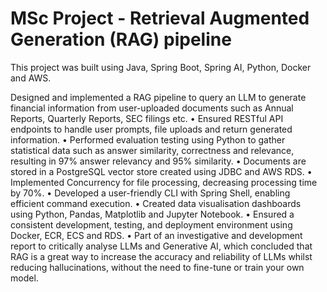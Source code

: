# MSc Project - Retrieval Augmented Generation (RAG) pipeline

This project was built using Java, Spring Boot, Spring AI, Python, Docker and AWS.

Designed and implemented a RAG pipeline to query an LLM to generate financial information from user-uploaded
documents such as Annual Reports, Quarterly Reports, SEC filings etc.
• Ensured RESTful API endpoints to handle user prompts, file uploads and return generated information.
• Performed evaluation testing using Python to gather statistical data such as answer similarity, correctness and
relevance, resulting in 97% answer relevancy and 95% similarity.
• Documents are stored in a PostgreSQL vector store created using JDBC and AWS RDS.
• Implemented Concurrency for file processing, decreasing processing time by 70%.
• Developed a user-friendly CLI with Spring Shell, enabling efficient command execution.
• Created data visualisation dashboards using Python, Pandas, Matplotlib and Jupyter Notebook.
• Ensured a consistent development, testing, and deployment environment using Docker, ECR, ECS and RDS.
• Part of an investigative and development report to critically analyse LLMs and Generative AI, which concluded
that RAG is a great way to increase the accuracy and reliability of LLMs whilst reducing hallucinations,
without the need to fine-tune or train your own model.
